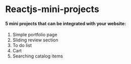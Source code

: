 # Reactjs-mini-projects

#### 5 mini projects that can be integrated with your website:
1. Simple portfolio page
2. Sliding review section
3. To do list
4. Cart
5. Searching catalog items
